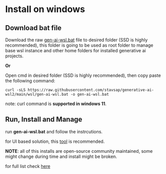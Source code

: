 # Install on windows

## Download bat file

Download the raw [gen-ai-wsl.bat](https://github.com/stavsap/generative-ai-wsl2/blob/main/wsl/gen-ai-wsl.bat) file to desired folder (SSD is highly recommended), this folder is going to be used as root folder to manage base wsl instance and other home folders for installed generative ai projects.

**Or**

Open cmd in desired folder (SSD is highly recommended), then copy paste the following command:

``` shell
curl -sLS https://raw.githubusercontent.com/stavsap/generative-ai-wsl2/main/wsl/gen-ai-wsl.bat -o gen-ai-wsl.bat

```
note: curl command is **supported in windows 11**.

## Run, Install and Manage

run **gen-ai-wsl.bat** and follow the instrcutions.

for UI based solution, this [tool](https://github.com/bostrot/wsl2-distro-manager) is recommended.

**NOTE**: all of this installs are open-source community maintained, some might change during time and install might be broken.

for full list check [here](https://github.com/stavsap/generative-ai-wsl2)
